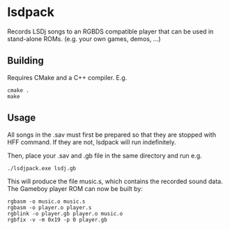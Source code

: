 # lsdpack

Records LSDj songs to an RGBDS compatible player that can be used in stand-alone ROMs. (e.g. your own games, demos, ...)

## Building

Requires CMake and a C++ compiler. E.g.

    cmake .
    make

## Usage

All songs in the .sav must first be prepared so that they are stopped with HFF command. If they are not, lsdpack will run indefinitely.

Then, place your .sav and .gb file in the same directory and run e.g.

    ./lsdjpack.exe lsdj.gb

This will produce the file music.s, which contains the recorded sound data. The Gameboy player ROM can now be built by:

    rgbasm -o music.o music.s
    rgbasm -o player.o player.s
    rgblink -o player.gb player.o music.o
    rgbfix -v -m 0x19 -p 0 player.gb
